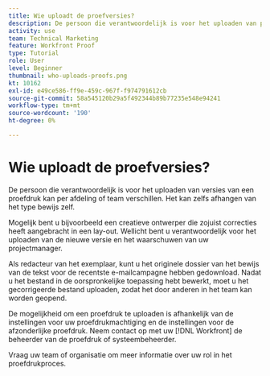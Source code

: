 ```yaml
---
title: Wie uploadt de proefversies?
description: De persoon die verantwoordelijk is voor het uploaden van proefversies in [!DNL  Workfront] kan variëren. Leer van gemeenschappelijke gebruiksgevallen om de ideale opstelling bij uw organisatie te identificeren.
activity: use
team: Technical Marketing
feature: Workfront Proof
type: Tutorial
role: User
level: Beginner
thumbnail: who-uploads-proofs.png
kt: 10162
exl-id: e49ce586-ff9e-459c-967f-f974791612cb
source-git-commit: 58a545120b29a5f492344b89b77235e548e94241
workflow-type: tm+mt
source-wordcount: '190'
ht-degree: 0%

---
```


# Wie uploadt de proefversies?

De persoon die verantwoordelijk is voor het uploaden van versies van een proefdruk kan per afdeling of team verschillen. Het kan zelfs afhangen van het type bewijs zelf.

Mogelijk bent u bijvoorbeeld een creatieve ontwerper die zojuist correcties heeft aangebracht in een lay-out. Wellicht bent u verantwoordelijk voor het uploaden van de nieuwe versie en het waarschuwen van uw projectmanager.

Als redacteur van het exemplaar, kunt u het originele dossier van het bewijs van de tekst voor de recentste e-mailcampagne hebben gedownload. Nadat u het bestand in de oorspronkelijke toepassing hebt bewerkt, moet u het gecorrigeerde bestand uploaden, zodat het door anderen in het team kan worden geopend.

De mogelijkheid om een proefdruk te uploaden is afhankelijk van de instellingen voor uw proefdrukmachtiging en de instellingen voor de afzonderlijke proefdruk. Neem contact op met uw [!DNL Workfront] de beheerder van de proefdruk of systeembeheerder.

Vraag uw team of organisatie om meer informatie over uw rol in het proefdrukproces.
